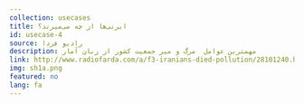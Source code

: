 ```yaml
---
collection: usecases
title: ایرنی‌ها از چه می‌میرند؟
id: usecase-4
source: رادیو فردا 
description: مهمترین عوامل  مرگ و میر جمعیت کشور از زبان آمار
link: http://www.radiofarda.com/a/f3-iranians-died-pollution/28101240.html
img: sh1a.png
featured: no
lang: fa
---
```

